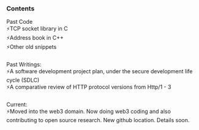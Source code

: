 ### Contents
Past Code</br>
⚡TCP socket library in C </br>
⚡Address book in C++</br>
⚡Other old snippets

###
Past Writings: </br>
⚡A software development project plan, under the secure development life cycle (SDLC)</br>
⚡A comparative review of HTTP protocol versions from Http/1 - 3

###
Current:</br>
⚡Moved into the web3 domain. Now doing web3 coding and also contributing to open source research. New github location. Details soon.

<!--
**nmogire/nmogire** is a ✨ _special_ ✨ repository because its `README.md` (this file) appears on your GitHub profile.

Here are some ideas to get you started:

- 🔭 I’m currently working on ...
- 🌱 I’m currently learning ...
- 👯 I’m looking to collaborate on ...
- 🤔 I’m looking for help with ...
- 💬 Ask me about ...
- 📫 How to reach me: ...
- 😄 Pronouns: ...
- ⚡ Fun fact: ...
-->
